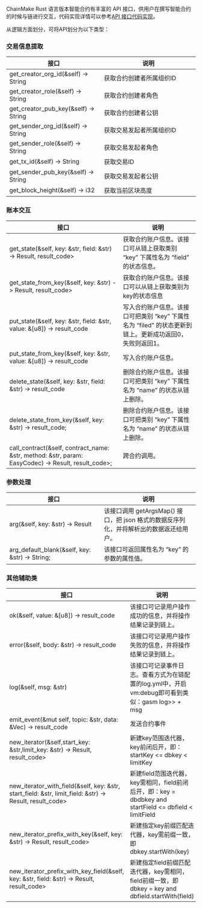 ChainMake Rust 语言版本智能合约有丰富的 API 接口，供用户在撰写智能合约的时候与链进行交互，代码实现详情可以参考[API 接口代码实现](https://docs.chainmaker.org.cn/v2.2.0_alpha/html/operation/%E6%99%BA%E8%83%BD%E5%90%88%E7%BA%A6.html#rust)。

从逻辑方面划分，可将API划分为以下类型：

[](id:informationExtraction)

### 交易信息提取

<table><thead>
<tr>
<th width="50%">接口</th>
<th>说明</th>
</tr>
</thead>
<tbody><tr>
<td>get_creator_org_id(&self) -> String </td>
<td>获取合约创建者所属组织ID</td>
</tr>
<tr>
<td>get_creator_role(&self) -> String </td>
<td>获取合约创建者角色</td>
</tr>
<tr>
<td>get_creator_pub_key(&self) -> String</td>
<td>获取合约创建者公钥</td>
</tr>
<tr>
<td>get_sender_org_id(&self) -> String </td>
<td>获取交易发起者所属组织ID</td>
</tr>
<tr>
<td>get_sender_role(&self) -> String </td>
<td>获取交易发起者角色</td>
</tr>
<tr>
<td>get_tx_id(&self) -> String</td>
<td>获取交易ID</td>
</tr>
<tr>
<td>get_sender_pub_key(&self) -> String  </td>
<td>获取交易发起者公钥</td>
</tr>
<tr>
<td>get_block_height(&self) -> i32 </td>
<td>获取当前区块高度</td>
</tr>
</tbody></table>


[](id:accountInteraction)

### 账本交互

<table><thead>
<tr>
<th width="60%">接口</th>
<th>说明</th>
</tr>
</thead>
<tbody><tr>
<td>get_state(&self, key: &str, field: &str) -> Result<Vec<u8>, result_code></td>
<td>获取合约账户信息。该接口可从链上获取类别 “key” 下属性名为 “field” 的状态信息。</td>
</tr>
<tr>
<td>get_state_from_key(&self, key: &str) -> Result<Vec<u8>, result_code></td>
<td>获取合约账户信息。该接口可以从链上获取类别为key的状态信息</td>
</tr>
<tr>
<td>put_state(&self, key: &str, field: &str, value: &[u8]) -> result_code</td>
<td>写入合约账户信息。该接口可把类别 “key” 下属性名为 “filed” 的状态更新到链上。更新成功返回0，失败则返回1。</td>
</tr>
<tr>
<td>put_state_from_key(&self, key: &str, value: &[u8]) -> result_code</td>
<td>写入合约账户信息。</td>
</tr>
<tr>
<td>delete_state(&self, key: &str, field: &str) -> result_code</td>
<td>删除合约账户信息。该接口可把类别 “key” 下属性名为 “name” 的状态从链上删除。</td>
</tr>
<tr>
<td>delete_state_from_key(&self, key: &str) -> result_code;</td>
<td>删除合约账户信息。该接口可把类别 “key” 下属性名为 “name” 的状态从链上删除。</td>
</tr>
<tr>
<td>call_contract(&self, contract_name: &str, method: &str, param: EasyCodec) -> Result<Vec<u8>, result_code>;</td>
<td>跨合约调用。</td>
</tr>


</tbody></table>



[](id:parametersProcess)

### 参数处理

<table>
<thead>
<tr>
<th width="50%">接口</th>
<th>说明</th>
</tr>
</thead>
<tbody><tr>
<td>arg(&self, key: &str) -> Result<String, String></td>
<td>该接口调用 getArgsMap() 接口，把 json 格式的数据反序列化，并将解析出的数据返还给用户。</td>
</tr>
<tr>
<td>arg_default_blank(&self, key: &str) -> String;</td>
<td>该接口可返回属性名为 “key” 的参数的属性值。</td>
</tr>
</tbody></table>


[](id:otherClass)

### 其他辅助类

<table>
<thead>
<tr>
<th width="65%">接口</th>
<th>说明</th>
</tr>
</thead>
<tbody><tr>
<td>ok(&self, value: &[u8]) -> result_code</td>
<td>该接口可记录用户操作成功的信息，并将操作结果记录到链上。</td>
</tr>
<tr>
<td>error(&self, body: &str) -> result_code</td>
<td>该接口可记录用户操作失败的信息，并将操作结果记录到链上。</td>
</tr>
<tr>
<td>log(&self, msg: &str)</td>
<td>该接口可记录事件日志。查看方式为在链配置的log.yml中，开启vm:debug即可看到类似：gasm log>> + msg</td>
</tr>
<tr>
<td>emit_event(&mut self, topic: &str, data: &Vec<String>) -> result_code</td>
<td>发送合约事件</td>
</tr>
<tr>
<td>new_iterator(&self,start_key: &str,limit_key: &str) -> Result<Box<dyn ResultSet>, result_code></td>
<td>新建key范围迭代器，key前闭后开，即：startKey <= dbkey < limitKey</td>
</tr>
<tr>
<td>new_iterator_with_field(&self, key: &str, start_field: &str, limit_field: &str) -> Result<Box<dyn ResultSet>, result_code></td>
<td>新建field范围迭代器，key需相同，field前闭后开，即：key = dbdbkey and startField <= dbfield < limitField</td>
</tr>
<tr>
<td>new_iterator_prefix_with_key(&self, key: &str) -> Result<Box<dyn ResultSet>, result_code></td>
<td>新建指定key前缀匹配迭代器，key需前缀一致，即dbkey.startWith(key)</td>
</tr>
<tr>
<td>new_iterator_prefix_with_key_field(&self, key: &str, field: &str) -> Result<Box<dyn ResultSet>, result_code></td>
<td>新建指定field前缀匹配迭代器，key需相同，field前缀一致，即dbkey = key and dbfield.startWith(field)</td>
</tr>
</tbody></table>

